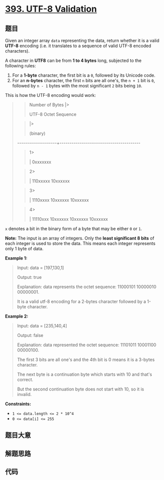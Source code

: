 # [393. UTF-8 Validation](https://leetcode.com/problems/utf-8-validation/)

## 题目

Given an integer array `data` representing the data, return whether it is a
valid **UTF-8** encoding (i.e. it translates to a sequence of valid UTF-8
encoded characters).

A character in **UTF8** can be from **1 to 4 bytes** long, subjected to the
following rules:

1. For a **1-byte** character, the first bit is a `0`, followed by its Unicode code.
2. For an **n-bytes** character, the first `n` bits are all one's, the `n + 1` bit is `0`, followed by `n - 1` bytes with the most significant `2` bits being `10`.

This is how the UTF-8 encoding would work:

> > Number of Bytes |>
> >
> > UTF-8 Octet Sequence
>
> > |>
> >
> > (binary)
>
> --------------------+-----------------------------------------
>
> > 1>
> >
> > | 0xxxxxxx
>
> > 2>
> >
> > | 110xxxxx 10xxxxxx
>
> > 3>
> >
> > | 1110xxxx 10xxxxxx 10xxxxxx
>
> > 4>
> >
> > | 11110xxx 10xxxxxx 10xxxxxx 10xxxxxx

`x` denotes a bit in the binary form of a byte that may be either `0` or `1`.

**Note:** The input is an array of integers. Only the **least significant 8
bits** of each integer is used to store the data. This means each integer
represents only 1 byte of data.

**Example 1:**

> Input: data = [197,130,1]
>
> Output: true
>
> Explanation: data represents the octet sequence: 11000101 10000010 00000001.
>
> It is a valid utf-8 encoding for a 2-bytes character followed by a 1-byte character.

**Example 2:**

> Input: data = [235,140,4]
>
> Output: false
>
> Explanation: data represented the octet sequence: 11101011 10001100 00000100.
>
> The first 3 bits are all one's and the 4th bit is 0 means it is a 3-bytes character.
>
> The next byte is a continuation byte which starts with 10 and that's correct.
>
> But the second continuation byte does not start with 10, so it is invalid.

**Constraints:**

- `1 <= data.length <= 2 * 10^4`
- `0 <= data[i] <= 255`

## 题目大意

## 解题思路

## 代码

```javascript

```
